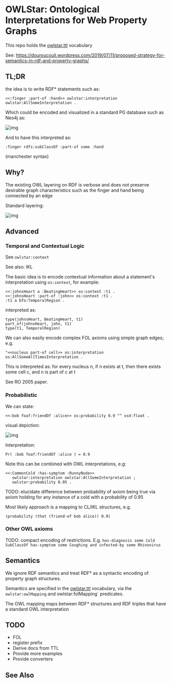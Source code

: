 # OWLStar: Ontological Interpretations for Web Property Graphs

This repo holds the [owlstar.ttl](owlstar.ttl) vocabulary

See: https://douroucouli.wordpress.com/2019/07/11/proposed-strategy-for-semantics-in-rdf-and-property-graphs/

## TL;DR

the idea is to write RDF* statements such as:

```ttt
<<:finger :part-of :hand>> owlstar:interpretation owlstar:AllSomeInterpretation .
```

Which could be encoded and visualized in a standard PG database such as Neo4j as:

![img](https://douroucouli.files.wordpress.com/2019/07/mungalls-ontology-design-guidelines-8.png)

And to have this interpreted as:

```owl
:finger rdfs:subClassOf :part-of some :hand
```

(manchester syntax)

## Why?

The existing OWL layering on RDF is verbose and does not preserve
desirable graph characteristics such as the finger and hand being
connected by an edge

Standard layering:

![img](https://douroucouli.files.wordpress.com/2019/07/z.png)

## Advanced

### Temporal and Contextual Logic

See `owlstar:context`

See also: IKL

The basic idea is to encode contextual information about a statement's interpretation using `os:context`, for example:

```
<<:johnsHeart a :BeatingHeart>> os:context :t1 .
<<:johnsHeart :part-of :john>> os:context :t1 .
:t1 a bfo:TemporalRegion .
```

interpreted as:

```
type(johnsHeart, BeatingHeart, t1)
part_of(johnsHeart, john, t1)
type(t1, TemporalRegion)
```

We can also easily encode complex FOL axioms using simple graph edges; e.g.

```
"<<nucleus part-of cell>> os:interpretation os:AllSomeAllTimesInterpretation .
```

This is interpreted as: for every nucleus n, if n exists at t, then there exists some cell c, and n is part of c at t

See RO 2005 paper.

### Probabilistic

We can state:

```
<<:bob foaf:friendOf :alice>> os:probability 0.9 ^^ xsd:float .
```

visual depiction:

![img](https://douroucouli.files.wordpress.com/2019/07/mungalls-ontology-design-guidelines-7.png)

Interpretation:

```
Pr( :bob foaf:friendOf :alice ) = 0.9
```

Note this can be combined with OWL interpretations, e.g:

```
<<:CommonCold :has-symptom :RunnyNode>> 
   owlstar:interpretation owlstar:AllSomeInterpretation ;
   owlstar:probability 0.95 .
```

TODO: elucidate difference between probability of axiom being true via axiom holding for any instance of a cold with a probability of 0.95

Most likely approach is a mapping to CL/IKL structures, e.g.

```
(probability (that (friend-of bob alice)) 0.9)
```

### Other OWL axioms

TODO: compact encoding of restrictions. E.g. `has-diagnosis some Cold SubClassOf has-symptom some Coughing and infected-by some Rhinovirus`

## Semantics

We ignore RDF semantics and treat RDF* as a syntactic encoding of property graph structures.

Semantics are specified in the [owlstar.ttl](owlstar.ttl) vocabulary, via the `owlstar:owlMapping` and owlstar:folMapping` predicates.

The OWL mapping maps between RDF* structures and RDF triples that have a standard OWL interpretation

## TODO

 - FOL
 - register prefix
 - Derive docs from TTL
 - Provide more examples
 - Provide converters

## See Also

